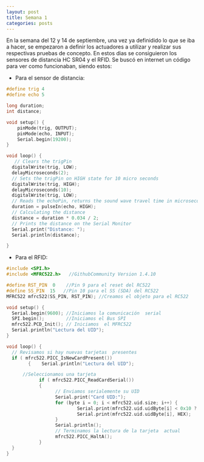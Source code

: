 ```yaml
---
layout: post
title: Semana 1
categories: posts
---
```

 
En la semana del 12 y 14 de septiembre, una vez ya definidido lo que se iba a hacer, se empezaron a definir los actuadores a utilizar y realizar sus respectivas pruebas de concepto.
En estos dias se consiguieron los sensores de distancia HC SR04 y el RFID. Se buscó en internet un código para ver como funcionaban, siendo estos:
- Para el sensor de distancia:

```c++
#define trig 4
#define echo 5

long duration;
int distance;

void setup() {
    pinMode(trig, OUTPUT);  
    pinMode(echo, INPUT);
    Serial.begin(19200);
}

void loop() {
   // Clears the trigPin
  digitalWrite(trig, LOW);
  delayMicroseconds(2);
  // Sets the trigPin on HIGH state for 10 micro seconds
  digitalWrite(trig, HIGH);
  delayMicroseconds(10);
  digitalWrite(trig, LOW);
  // Reads the echoPin, returns the sound wave travel time in microseconds
  duration = pulseIn(echo, HIGH);
  // Calculating the distance
  distance = duration * 0.034 / 2;
  // Prints the distance on the Serial Monitor
  Serial.print("Distance: ");
  Serial.println(distance); 

}
```
- Para el RFID:

```c++
#include <SPI.h>
#include <MFRC522.h>   //GithubCommunity Version 1.4.10

#define RST_PIN  0    //Pin 9 para el reset del RC522
#define SS_PIN  15   //Pin 10 para el SS (SDA) del RC522
MFRC522 mfrc522(SS_PIN, RST_PIN); //Creamos el objeto para el RC522

void setup() {
  Serial.begin(9600); //Iniciamos la comunicación  serial
  SPI.begin();        //Iniciamos el Bus SPI
  mfrc522.PCD_Init(); // Iniciamos  el MFRC522
  Serial.println("Lectura del UID");
}

void loop() {
  // Revisamos si hay nuevas tarjetas  presentes
  if ( mfrc522.PICC_IsNewCardPresent()) 
        {    Serial.println("Lectura del UID");

      //Seleccionamos una tarjeta
            if ( mfrc522.PICC_ReadCardSerial()) 
            {
                  // Enviamos serialemente su UID
                  Serial.print("Card UID:");
                  for (byte i = 0; i < mfrc522.uid.size; i++) {
                          Serial.print(mfrc522.uid.uidByte[i] < 0x10 ? " 0" : " ");
                          Serial.print(mfrc522.uid.uidByte[i], HEX);   
                  } 
                  Serial.println();
                  // Terminamos la lectura de la tarjeta  actual
                  mfrc522.PICC_HaltA();         
            }      
  } 
}
```
